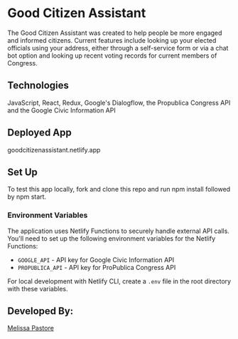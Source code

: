 # Good Citizen Assistant 

The Good Citizen Assistant was created to help people be more engaged and informed citizens. Current features include looking up your elected officials using your address, either through a self-service form or via a chat bot option and looking up recent voting records for current members of Congress. 

## Technologies

JavaScript, React, Redux, Google's Dialogflow, the Propublica Congress API and the Google Civic Information API

## Deployed App 
goodcitizenassistant.netlify.app

## Set Up 
To test this app locally, fork and clone this repo and run npm install followed by npm start. 

### Environment Variables
The application uses Netlify Functions to securely handle external API calls. You'll need to set up the following environment variables for the Netlify Functions:

- `GOOGLE_API` - API key for Google Civic Information API
- `PROPUBLICA_API` - API key for ProPublica Congress API

For local development with Netlify CLI, create a `.env` file in the root directory with these variables.

## Developed By: 
 
[Melissa Pastore](https://www.linkedin.com/in/melissalpastore)
